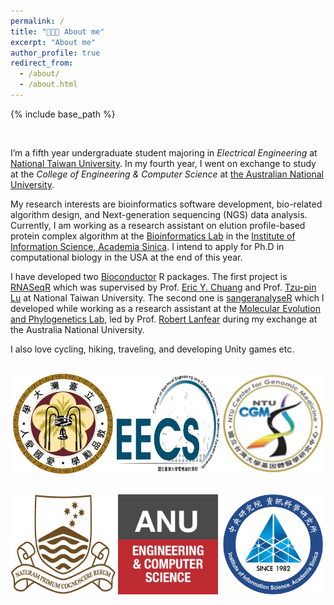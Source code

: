 ```yaml
---
permalink: /
title: "🧑🏻‍💻 About me"
excerpt: "About me"
author_profile: true
redirect_from:
  - /about/
  - /about.html
---
```

{% include base_path %}

<br>

I’m a fifth year undergraduate student majoring in *Electrical Engineering* at [National Taiwan University](https://www.ntu.edu.tw/english/index.html). In my fourth year, I went on exchange to study at the *College of Engineering & Computer Science* at [the Australian National University](https://www.anu.edu.au/).

My research interests are bioinformatics software development, bio-related algorithm design, and Next-generation sequencing (NGS) data analysis.
Currently, I am working as a research assistant on elution profile-based protein complex algorithm at the [Bioinformatics Lab](https://bits.iis.sinica.edu.tw/?id=1) in the [Institute of Information Science, Academia Sinica](https://www.iis.sinica.edu.tw). I intend to apply for Ph.D in computational biology in the USA at the end of this year.

I have developed two [Bioconductor](https://www.bioconductor.org/) R packages. The first project is [RNASeqR](https://ieeexplore.ieee.org/document/8918337) which was supervised by Prof. [Eric Y. Chuang](http://www.ee.ntu.edu.tw/profile1.php?teacher_id=901155&p=3) and Prof. [Tzu-pin Lu](https://scholars.lib.ntu.edu.tw/cris/rp/rp06647) at National Taiwan University. The second one is [sangeranalyseR](https://doi.org/10.1101/2020.05.18.102459) which I developed while working as a research assistant at the [Molecular Evolution and Phylogenetics Lab](http://www.robertlanfear.com/), led by Prof. [Robert Lanfear](https://biology.anu.edu.au/people/academics/robert-lanfear) during my exchange at the Australia National University.

I also love cycling, hiking, traveling, and developing Unity games etc.

<br>
<div class="demo" style="display: table; width: 100%; table-layout: fixed; ">
    <span style="display: table-cell; text-align: center;">
      <img src="/images/NTU.png" style="height:160px">
    </span>
    <span style="display: table-cell; text-align: center;">
      <img src="/images/NTU_EECS.png" style="height:160px">
    </span>
    <span style="display: table-cell; text-align: center;">
      <img src="/images/CGM_LOGO.png" style="height:160px">
    </span>
</div>

<div class="demo" style="margin-top: 30px;display: table; width: 100%; table-layout: fixed; ">
    <span style="display: table-cell; text-align: center;">
      <img src="images/anu_logo_small.png" style="height:160px">
    </span>
    <span style="display: table-cell; text-align: center;">
      <img src="/images/ANU_CECS.jpg" style="height:160px">
    </span>
    <span style="display: table-cell; text-align: center;">
      <img src="/images/iis_logo.jpg" style="height:160px">
    </span>
</div>






<!-- <img src="{{ base_path }}/images/anu_logo.png" style="width:130px;height:120px">
<img src="{{ base_path }}/images/ANU_CECS.jpg" style="width:130px;height:120px">
<img src="{{ base_path }}/images/bioconductor.jpg">

<img src="{{ base_path }}/images/NTU_EECS.png">

<img src="{{ base_path }}/images/NTU.png"> -->
